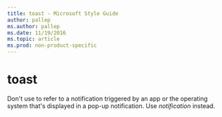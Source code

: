 ```yaml
---
title: toast - Microsoft Style Guide
author: pallep
ms.author: pallep
ms.date: 11/19/2016
ms.topic: article
ms.prod: non-product-specific
---
```


# toast

Don't use to refer to a notification triggered by an app or the operating system that's displayed in a pop-up notification. Use *notification* instead.  
